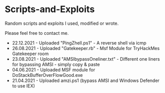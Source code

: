 # Scripts-and-Exploits
Random scripts and exploits I used, modified or wrote.

Please feel free to contact me.

* 22.12.2021 - Uploaded "PingZhell.ps1" - A reverse shell via icmp
* 26.08.2021 - Uploaded "Gatekeeper.rb" - Msf Module for TryHackMes Gatekeeper room
* 23.08.2021 - Uploaded "AMSIbypassOneliner.txt" - Different one liners for bypassing AMSI - simply copy & paste
* 04.06.2021 - Uploaded MSF module for DoStackBufferOverFlowGood.exe
* 21.04.2021 - Uploaded amzi.ps1 (bypass AMSI and Windows Defender to use IEX)
